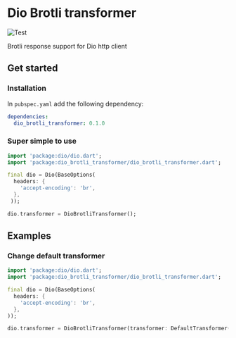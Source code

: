 # Dio Brotli transformer
![Test](https://github.com/vycius/dio_brotli_transformer/workflows/Test/badge.svg?branch=main)

Brotli response support for Dio http client

## Get started

### Installation

In `pubspec.yaml` add the following dependency:

```yaml
dependencies:
  dio_brotli_transformer: 0.1.0
```

### Super simple to use

```dart
import 'package:dio/dio.dart';
import 'package:dio_brotli_transformer/dio_brotli_transformer.dart';

final dio = Dio(BaseOptions(
  headers: {
    'accept-encoding': 'br',
  },
 ));

dio.transformer = DioBrotliTransformer();
```

## Examples
### Change default transformer
```dart
import 'package:dio/dio.dart';
import 'package:dio_brotli_transformer/dio_brotli_transformer.dart';

final dio = Dio(BaseOptions(
  headers: {
    'accept-encoding': 'br',
  },
));

dio.transformer = DioBrotliTransformer(transformer: DefaultTransformer());
```
 